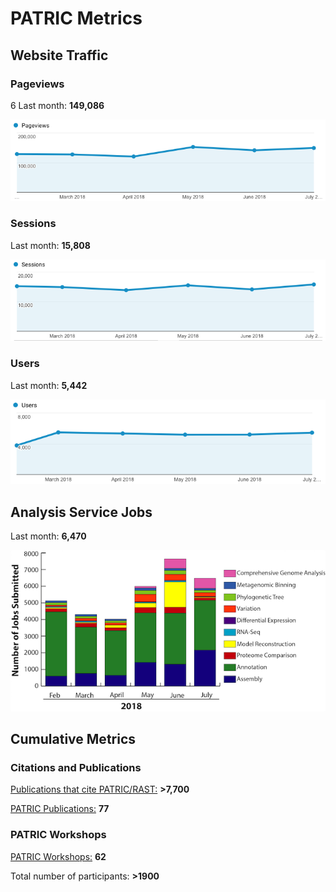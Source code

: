 # PATRIC Metrics
 
## Website Traffic

### Pageviews
6 Last month: **149,086**

![Pageviews 6 months](./images/pageviews_6_months.png)

### Sessions
Last month: **15,808** 

![Sessions 6 months](./images/sessions_6_months.png)

### Users
Last month: **5,442**

![Users 6 months](./images/users_6_months.png)

## Analysis Service Jobs

Last month: **6,470**

![Service Jobs 6 months](./images/analysis_jobs_6_months.png)


## Cumulative Metrics

### Citations and Publications

[Publications that cite PATRIC/RAST:](https://scholar.google.com/citations?user=Ov91kMAAAAAJ&hl=en&authuser=1) **>7,700**

[PATRIC Publications:](https://patricbrc.org/webpage/website/publications.html) **77**

### PATRIC Workshops

[PATRIC Workshops:](https://patricbrc.org/webpage/website/workshops.html) **62**

Total number of participants: **>1900**
